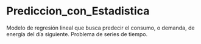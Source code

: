 # Prediccion_con_Estadistica
Modelo de regresión lineal que busca predecir el consumo, o demanda, de energía del día siguiente. Problema de series de tiempo.
